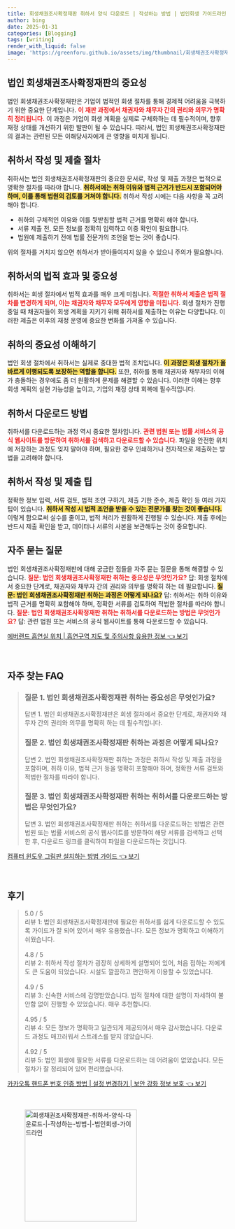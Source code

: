 ```yaml
---
title: 회생채권조사확정재판 취하서 양식 다운로드 | 작성하는 방법 | 법인회생 가이드라인
author: bing
date: 2025-01-31
categories: [Blogging]
tags: [writing]
render_with_liquid: false
image: 'https://greenforu.github.io/assets/img/thumbnail/회생채권조사확정재판-취하서-양식-다운로드-|-작성하는-방법-|-법인회생-가이드라인.webp'
---
```



<h2 id='법인-회생채권조사확정재판의-중요성'>법인 회생채권조사확정재판의 중요성</h2>

<p>법인 회생채권조사확정재판은 기업이 법적인 회생 절차를 통해 경제적 어려움을 극복하기 위한 중요한 단계입니다. <b><span style="color: #ee2323;">이 재판 과정에서 채권자와 채무자 간의 권리와 의무가 명확히 정리됩니다.</span></b> 이 과정은 기업이 회생 계획을 실제로 구체화하는 데 필수적이며, 향후 재정 상태를 개선하기 위한 발판이 될 수 있습니다. 따라서, 법인 회생채권조사확정재판의 결과는 관련된 모든 이해당사자에게 큰 영향을 미치게 됩니다.</p>

<h2 id='취하서-작성-및-제출-절차'>취하서 작성 및 제출 절차</h2>

<p>취하서는 법인 회생채권조사확정재판의 중요한 문서로, 작성 및 제출 과정은 법적으로 명확한 절차를 따라야 합니다. <b><span style="background-color: #ffe066;">취하서에는 취하 이유와 법적 근거가 반드시 포함되어야 하며, 이를 통해 법원의 검토를 거쳐야 합니다.</span></b> 취하서 작성 시에는 다음 사항을 꼭 고려해야 합니다.</p>

<ul>
    <li>취하의 구체적인 이유와 이를 뒷받침할 법적 근거를 명확히 해야 합니다.</li>
    <li>서류 제출 전, 모든 정보를 정확히 입력하고 이중 확인이 필요합니다.</li>
    <li>법원에 제출하기 전에 법률 전문가의 조언을 받는 것이 좋습니다.</li>
</ul>

<p>위의 절차를 거치지 않으면 취하서가 받아들여지지 않을 수 있으니 주의가 필요합니다.</p>

<h2 id='취하서의-법적-효과-및-중요성'>취하서의 법적 효과 및 중요성</h2>

<p>취하서는 회생 절차에서 법적 효과를 매우 크게 미칩니다. <b><span style="color: #ee2323;">적절한 취하서 제출은 법적 절차를 변경하게 되며, 이는 채권자와 채무자 모두에게 영향을 미칩니다.</span></b> 회생 절차가 진행 중일 때 채권자들이 회생 계획을 지키기 위해 취하서를 제출하는 이유는 다양합니다. 이러한 제출은 이후의 재정 운영에 중요한 변화를 가져올 수 있습니다.</p>

<h2 id='취하의-중요성-이해하기'>취하의 중요성 이해하기</h2>

<p>법인 회생 절차에서 취하서는 실제로 중대한 법적 조치입니다. <b><span style="background-color: #ffe066;">이 과정은 회생 절차가 올바르게 이행되도록 보장하는 역할을 합니다.</span></b> 또한, 취하를 통해 채권자와 채무자의 이해가 충돌하는 경우에도 좀 더 원활하게 문제를 해결할 수 있습니다. 이러한 이해는 향후 회생 계획의 실현 가능성을 높이고, 기업의 재정 상태 회복에 필수적입니다.</p>

<h2 id='취하서-다운로드-방법'>취하서 다운로드 방법</h2>

<p>취하서를 다운로드하는 과정 역시 중요한 절차입니다. <b><span style="color: #ee2323;">관련 법원 또는 법률 서비스의 공식 웹사이트를 방문하여 취하서를 검색하고 다운로드할 수 있습니다.</span></b> 파일을 안전한 위치에 저장하는 과정도 잊지 말아야 하며, 필요한 경우 인쇄하거나 전자적으로 제출하는 방법을 고려해야 합니다.</p>

<h2 id='취하서-작성-및-제출-팁'>취하서 작성 및 제출 팁</h2>

<p>정확한 정보 입력, 서류 검토, 법적 조언 구하기, 제출 기한 준수, 제출 확인 등 여러 가지 팁이 있습니다. <b><span style="background-color: #ffe066;">취하서 작성 시 법적 조언을 받을 수 있는 전문가를 찾는 것이 좋습니다.</span></b> 이렇게 함으로써 실수를 줄이고, 법적 처리가 원활하게 진행될 수 있습니다. 제출 후에는 반드시 제출 확인을 받고, 데이터나 서류의 사본을 보관해두는 것이 중요합니다.</p>

<h2 id='자주-묻는-질문'>자주 묻는 질문</h2>

<p>법인 회생채권조사확정재판에 대해 궁금한 점들을 자주 묻는 질문을 통해 해결할 수 있습니다. <b><span style="color: #ee2323;">질문: 법인 회생채권조사확정재판 취하는 중요성은 무엇인가요?</span></b> 답: 회생 절차에서 중요한 단계로, 채권자와 채무자 간의 권리와 의무를 명확히 하는 데 필요합니다. <b><span style="background-color: #ffe066;">질문: 법인 회생채권조사확정재판 취하는 과정은 어떻게 되나요?</span></b> 답: 취하서는 취하 이유와 법적 근거를 명확히 포함해야 하며, 정확한 서류를 검토하여 적법한 절차를 따라야 합니다. <b><span style="color: #ee2323;">질문: 법인 회생채권조사확정재판 취하는 취하서를 다운로드하는 방법은 무엇인가요?</span></b> 답: 관련 법원 또는 서비스의 공식 웹사이트를 통해 다운로드할 수 있습니다.</p>


<p><a class="click-button" title="에버랜드 흡연실 위치 | 흡연구역 지도 및 주의사항 유용한 정보" href="https://greenforu.github.io/posts/%EC%97%90%EB%B2%84%EB%9E%9C%EB%93%9C-%ED%9D%A1%EC%97%B0%EC%8B%A4-%EC%9C%84%EC%B9%98-%ED%9D%A1%EC%97%B0%EA%B5%AC%EC%97%AD-%EC%A7%80%EB%8F%84-%EB%B0%8F-%EC%A3%BC%EC%9D%98%EC%82%AC%ED%95%AD-%EC%9C%A0%EC%9A%A9%ED%95%9C-%EC%A0%95%EB%B3%B4/" rel="dofollow">에버랜드 흡연실 위치 | 흡연구역 지도 및 주의사항 유용한 정보 👈 보기</a></p><br>
<h2 id='자주_찾는_FAQ'>자주 찾는 FAQ</h2>
<div itemscope="" itemtype="https://schema.org/FAQPage"> 
<blockquote> 
<div itemscope="" itemprop="mainEntity" itemtype="https://schema.org/Question"> 
<h3 itemprop="name">질문 1. 법인 회생채권조사확정재판 취하는 중요성은 무엇인가요?</h3> 
<div itemscope="" itemprop="acceptedAnswer" itemtype="https://schema.org/Answer"> 
<span itemprop="text"> 
<p>답변 1. 법인 회생채권조사확정재판은 회생 절차에서 중요한 단계로, 채권자와 채무자 간의 권리와 의무를 명확히 하는 데 필수적입니다.</p> 
</span> 
</div> 
</div> 

<div itemscope="" itemprop="mainEntity" itemtype="https://schema.org/Question"> 
<h3 itemprop="name">질문 2. 법인 회생채권조사확정재판 취하는 과정은 어떻게 되나요?</h3> 
<div itemscope="" itemprop="acceptedAnswer" itemtype="https://schema.org/Answer"> 
<span itemprop="text"> 
<p>답변 2. 법인 회생채권조사확정재판 취하는 과정은 취하서 작성 및 제출 과정을 포함하며, 취하 이유, 법적 근거 등을 명확히 포함해야 하며, 정확한 서류 검토와 적법한 절차를 따라야 합니다.</p> 
</span> 
</div> 
</div> 

<div itemscope="" itemprop="mainEntity" itemtype="https://schema.org/Question"> 
<h3 itemprop="name">질문 3. 법인 회생채권조사확정재판 취하는 취하서를 다운로드하는 방법은 무엇인가요?</h3> 
<div itemscope="" itemprop="acceptedAnswer" itemtype="https://schema.org/Answer"> 
<span itemprop="text"> 
<p>답변 3. 법인 회생채권조사확정재판 취하는 취하서를 다운로드하는 방법은 관련 법원 또는 법률 서비스의 공식 웹사이트를 방문하여 해당 서류를 검색하고 선택한 후, 다운로드 링크를 클릭하여 파일을 다운로드하는 것입니다.</p> 
</span> 
</div> 
</div> 
</blockquote> 
</div>
<p><a class="click-button" title="컴퓨터 윈도우 그림판 설치하는 방법 가이드" href="https://greenforu.github.io/posts/%EC%BB%B4%ED%93%A8%ED%84%B0-%EC%9C%88%EB%8F%84%EC%9A%B0-%EA%B7%B8%EB%A6%BC%ED%8C%90-%EC%84%A4%EC%B9%98%ED%95%98%EB%8A%94-%EB%B0%A9%EB%B2%95-%EA%B0%80%EC%9D%B4%EB%93%9C/" rel="dofollow">컴퓨터 윈도우 그림판 설치하는 방법 가이드 👈 보기</a></p><br>
<h2 id='후기'>후기</h2>
<div itemscope itemtype="https://schema.org/Product">
  <blockquote>
  <div itemprop="review" itemscope itemtype="https://schema.org/Review">
      <div itemprop="reviewRating" itemscope itemtype="https://schema.org/Rating"> <span itemprop="ratingValue">5.0</span> / <span itemprop="bestRating">5</span> </div>
      <span itemprop="reviewBody">리뷰 1: 법인 회생채권조사확정재판에 필요한 취하서를 쉽게 다운로드할 수 있도록 가이드가 잘 되어 있어서 매우 유용했습니다. 모든 정보가 명확하고 이해하기 쉬웠습니다.</span>
  </div>
  <br>
  <div itemprop="review" itemscope itemtype="https://schema.org/Review">
      <div itemprop="reviewRating" itemscope itemtype="https://schema.org/Rating"> <span itemprop="ratingValue">4.8</span> / <span itemprop="bestRating">5</span> </div>
      <span itemprop="reviewBody">리뷰 2: 취하서 작성 절차가 굉장히 상세하게 설명되어 있어, 처음 접하는 저에게도 큰 도움이 되었습니다. 시설도 깔끔하고 편안하게 이용할 수 있었습니다.</span>
  </div>
  <br>
  <div itemprop="review" itemscope itemtype="https://schema.org/Review">
      <div itemprop="reviewRating" itemscope itemtype="https://schema.org/Rating"> <span itemprop="ratingValue">4.9</span> / <span itemprop="bestRating">5</span> </div>
      <span itemprop="reviewBody">리뷰 3: 신속한 서비스에 감명받았습니다. 법적 절차에 대한 설명이 자세하여 불안함 없이 진행할 수 있었습니다. 매우 추천합니다.</span>
  </div>
  <br>
  <div itemprop="review" itemscope itemtype="https://schema.org/Review">
      <div itemprop="reviewRating" itemscope itemtype="https://schema.org/Rating"> <span itemprop="ratingValue">4.95</span> / <span itemprop="bestRating">5</span> </div>
      <span itemprop="reviewBody">리뷰 4: 모든 정보가 명확하고 일관되게 제공되어서 매우 감사했습니다. 다운로드 과정도 매끄러워서 스트레스를 받지 않았습니다.</span>
  </div>
  <br>
  <div itemprop="review" itemscope itemtype="https://schema.org/Review">
      <div itemprop="reviewRating" itemscope itemtype="https://schema.org/Rating"> <span itemprop="ratingValue">4.92</span> / <span itemprop="bestRating">5</span> </div>
      <span itemprop="reviewBody">리뷰 5: 법인 회생에 필요한 서류를 다운로드하는 데 어려움이 없었습니다. 모든 절차가 잘 정리되어 있어 편리했습니다.</span>
  </div>
  </blockquote>
</div>
<p><a class="click-button" title="카카오톡 핸드폰 번호 인증 방법 | 설정 변경하기 | 보안 강화 정보 보호" href="https://greenforu.github.io/posts/%EC%B9%B4%EC%B9%B4%EC%98%A4%ED%86%A1-%ED%95%B8%EB%93%9C%ED%8F%B0-%EB%B2%88%ED%98%B8-%EC%9D%B8%EC%A6%9D-%EB%B0%A9%EB%B2%95-%EC%84%A4%EC%A0%95-%EB%B3%80%EA%B2%BD%ED%95%98%EA%B8%B0-%EB%B3%B4%EC%95%88-%EA%B0%95%ED%99%94-%EC%A0%95%EB%B3%B4-%EB%B3%B4%ED%98%B8/" rel="dofollow">카카오톡 핸드폰 번호 인증 방법 | 설정 변경하기 | 보안 강화 정보 보호 👈 보기</a></p><br>
<figure class="image"><img src="https://greenforu.github.io/assets/img/thumbnail/회생채권조사확정재판-취하서-양식-다운로드-|-작성하는-방법-|-법인회생-가이드라인.webp" alt="회생채권조사확정재판-취하서-양식-다운로드-|-작성하는-방법-|-법인회생-가이드라인" width="256" height="256"></figure>